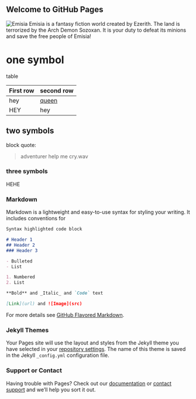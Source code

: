 ## Welcome to GitHub Pages

![Emisia](https://user-images.githubusercontent.com/78497957/117544893-7b90d300-aff1-11eb-9d4b-fb9d93cfeac7.jpg)
Emisia is a fantasy fiction world created by Ezerith. The land is terrorized by the Arch Demon Sozoxan.
It is your duty to defeat its minions and save the free people of Emisia!

# one symbol
table

First row | second row
----------|-----------
hey|[queen](https://github.com/olincollege/Perils-of-Emisia/blob/main/Images/Ice-Queen.png)
HEY|hey

## two symbols
block quote:

>adventurer
>help me cry.wav
### three symbols
HEHE

### Markdown

Markdown is a lightweight and easy-to-use syntax for styling your writing. It includes conventions for

```markdown
Syntax highlighted code block

# Header 1
## Header 2
### Header 3

- Bulleted
- List

1. Numbered
2. List

**Bold** and _Italic_ and `Code` text

[Link](url) and ![Image](src)
```

For more details see [GitHub Flavored Markdown](https://guides.github.com/features/mastering-markdown/).

### Jekyll Themes

Your Pages site will use the layout and styles from the Jekyll theme you have selected in your [repository settings](https://github.com/olincollege/Perils-of-Emisia/settings/pages). The name of this theme is saved in the Jekyll `_config.yml` configuration file.

### Support or Contact

Having trouble with Pages? Check out our [documentation](https://docs.github.com/categories/github-pages-basics/) or [contact support](https://support.github.com/contact) and we’ll help you sort it out.
